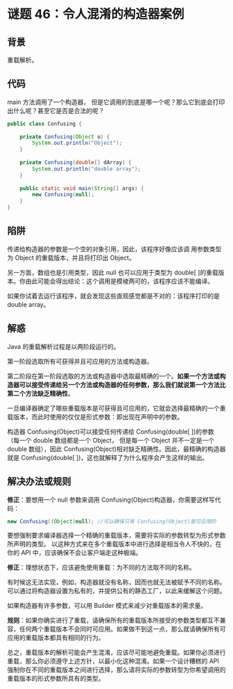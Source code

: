 # 谜题 46：令人混淆的构造器案例 

## 背景

重载解析。

## 代码

main 方法调用了一个构造器， 但是它调用的到底是哪一个呢？那么它到底会打印出什么呢？甚至它是否是合法的呢？  

```java
public class Confusing {
    
    private Confusing(Object o) {
        System.out.println("Object");
    }
 
    private Confusing(double[] dArray) {
        System.out.println("double array");
    }
 
    public static void main(String[] args) {
        new Confusing(null);
    }
}
```

## 陷阱

传递给构造器的参数是一个空的对象引用，因此，该程序好像应该调 用参数类型为 Object 的重载版本，并且将打印出 Object。

另一方面，数组也是引用类型，因此 null 也可以应用于类型为 double[ ]的重载版本。你由此可能会得出结论：这个调用是模棱两可的，该程序应该不能编译。

如果你试着去运行该程序，就会发现这些直观感觉都是不对的：该程序打印的是 double array。

## 解惑

Java 的重载解析过程是以两阶段运行的。

第一阶段选取所有可获得并且可应用的方法或构造器。

第二阶段在第一阶段选取的方法或构造器中选取最精确的一个。**如果一个方法或构造器可以接受传递给另一个方法或构造器的任何参数，那么我们就说第一个方法比第二个方法缺乏精确性**。 

一旦编译器确定了哪些重载版本是可获得且可应用的，它就会选择最精确的一个重载版本，而此时使用的仅仅是形式参数：即出现在声明中的参数。 

构造器 Confusing(Object)可以接受任何传递给 Confusing(double[ ])的参数（每一个 double 数组都是一个 Object， 但是每一个 Object 并不一定是一个 double 数组），因此 Confusing(Object)相对缺乏精确性。因此，最精确的构造器就是 Confusing(double[ ])，这也就解释了为什么程序会产生这样的输出。 

## 解决办法或规则

**修正**：要想用一个 null 参数来调用 Confusing(Object)构造器，你需要这样写代码：  

```java
new Confusing((Object)null); //可以确保只有 Confusing(Object)是可应用的
```

要想强制要求编译器选择一个精确的重载版本，需要将实际的参数转型为形式参数所声明的类型。 以这种方式来在多个重载版本中进行选择是相当令人不快的，在你的 API 中，应该确保不会让客户端走这种极端。

**修正**：理想状态下，应该避免使用重载：为不同的方法取不同的名称。

有时候这无法实现，例如，构造器就没有名称，因而也就无法被赋予不同的名称。可以通过将构造器设置为私有的，并提供公有的静态工厂，以此来缓解这个问题。

如果构造器有许多参数，可以用 Builder 模式来减少对重载版本的需求量。 

**规则**：如果你确实进行了重载，请确保所有的重载版本所接受的参数类型都互不兼容，任何两个重载版本不会同时可应用。如果做不到这一点，那么就请确保所有可应用的重载版本都具有相同的行为。

总之，重载版本的解析可能会产生混淆，应该尽可能地避免重载。如果你必须进行重载，那么你必须遵守上述方针，以最小化这种混淆。如果一个设计糟糕的 API 强制你在不同的重载版本之间进行选择，那么请将实际的参数转型为你希望调用的重载版本的形式参数所具有的类型。   


